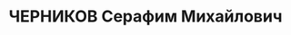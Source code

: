 ---
title: ЧЕРНИКОВ Серафим Михайлович
description: 'старший лейтенант, пом. нач. дивизиона 168 арт. полка КВО.

  ВКВС - 20.11.1937, ВМН. Расстрелян 21.11.1937, Киев'
---